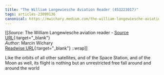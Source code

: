 ```yaml
---
title: "The William Langewiesche Aviation Reader (453223017)"
tags: articles-23099136
canonical: https://mwichary.medium.com/the-william-langewiesche-aviation-reader-2bd5d06d0e04
---
```


[[_Source_: The William Langewiesche aviation reader - [Source URL](https://mwichary.medium.com/the-william-langewiesche-aviation-reader-2bd5d06d0e04){:target="_blank"}<br>
_Author_: Marcin Wichary<br>
[Readwise URL](https://readwise.io/open/453223017){:target="_blank"}
::wrap]]

Like the orbits of all other satellites, and of the Space Station, and of the Moon as well, its flight is nothing but an unrestricted free fall around and around the world
